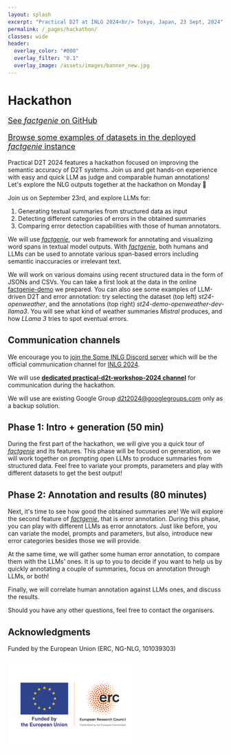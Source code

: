 ```yaml
---
layout: splash
excerpt: "Practical D2T at INLG 2024<br/> Tokyo, Japan, 23 Sept, 2024"
permalink: /_pages/hackathon/
classes: wide
header:
  overlay_color: "#000"
  overlay_filter: "0.1"
  overlay_image: /assets/images/banner_new.jpg
---
```


# Hackathon

 <div class="forms-container">

 <div class="forms">
    <a href="https://github.com/ufal/factgenie/">
    <p style="font-size: large">See <i>factgenie</i> on GitHub</p>
    </a>
</div>
 <div class="forms">
    <a href="https://quest.ms.mff.cuni.cz/namuddis/factgenie/browse?dataset=st24-openweather&split=dev&example_idx=0">
    <p style="font-size: large">Browse some examples of datasets in the deployed <i>factgenie</i> instance</p>
    </a>
</div>
</div>

Practical D2T 2024 features a hackathon focused on improving the semantic accuracy of D2T systems.
Join us and get hands-on experience with easy and quick LLM as judge and comparable human annotations!
Let's explore the NLG outputs together at the hackathon on Monday 💪

Join us on September 23rd, and explore LLMs for:

1. Generating textual summaries from structured data as input
2. Detecting different categories of errors in the obtained summaries 
3. Comparing error detection capabilities with those of human annotators.

We will use <a href="https://github.com/ufal/factgenie/"><i>factgenie</i></a>, our web framework for annotating and visualizing word spans in textual model outputs.
With <a href="https://github.com/ufal/factgenie/"><i>factgenie</i></a>, both humans and LLMs can be used to annotate various span-based errors including semantic inaccuracies or irrelevant text.

We will work on various domains using recent structured data in the form of JSONs and CSVs.
You can take a first look at the data in the online [factgenie-demo](https://quest.ms.mff.cuni.cz/namuddis/factgenie/browse?dataset=st24-openweather&split=dev&example_idx=0) we prepared.
You can also see some examples of LLM-driven D2T and error annotation: try selecting the dataset (top left) _st24-openweather_, and the annotations (top right) _st24-demo-openweather-dev-llama3_.
You will see what kind of weather summaries _Mistral_ produces, and how _LLama 3_ tries to spot eventual errors.

## Communication channels

We encourage you to [join the Some INLG Discord server](https://discord.gg/QzdUDQMXzW) which will be the official communication channel for [INLG 2024](https://inlg2024.github.io/).

We will use **[dedicated practical-d2t-workshop-2024 channel](https://discord.com/channels/788758570183032894/1285176845121359944)** for communication during the hackathon.

We will use are existing Google Group [d2t2024@googlegroups.com](mailto:d2t2024@googlegroups.com) only as a backup solution.

## Phase 1: Intro + generation (50 min)

During the first part of the hackathon, we will give you a quick tour of <a href="https://github.com/ufal/factgenie/"><i>factgenie</i></a> and its features.
This phase will be focused on generation, so we will work together on prompting open LLMs to produce summaries from structured data.
Feel free to variate your prompts, parameters and play with different datasets to get the best output!

## Phase 2: Annotation and results (80 minutes)

Next, it's time to see how good the obtained summaries are!
We will explore the second feature of <a href="https://github.com/ufal/factgenie/"><i>factgenie</i></a>, that is error annotation.
During this phase, you can play with different LLMs as error annotators.
Just like before, you can variate the model, prompts and parameters, but also, introduce new error categories besides those we will provide.

At the same time, we will gather some human error annotation, to compare them with the LLMs' ones.
It is up to you to decide if you want to help us by quickly annotating a couple of summaries, focus on annotation through LLMs, or both!

Finally, we will correlate human annotation against LLMs ones, and discuss the results.

Should you have any other questions, feel free to contact the organisers.

## Acknowledgments
<p>Funded by the European Union (ERC, NG-NLG, 101039303)</p>
<img src="/assets/images/erc.png" style="max-width: 300px;" alt="ERC">
